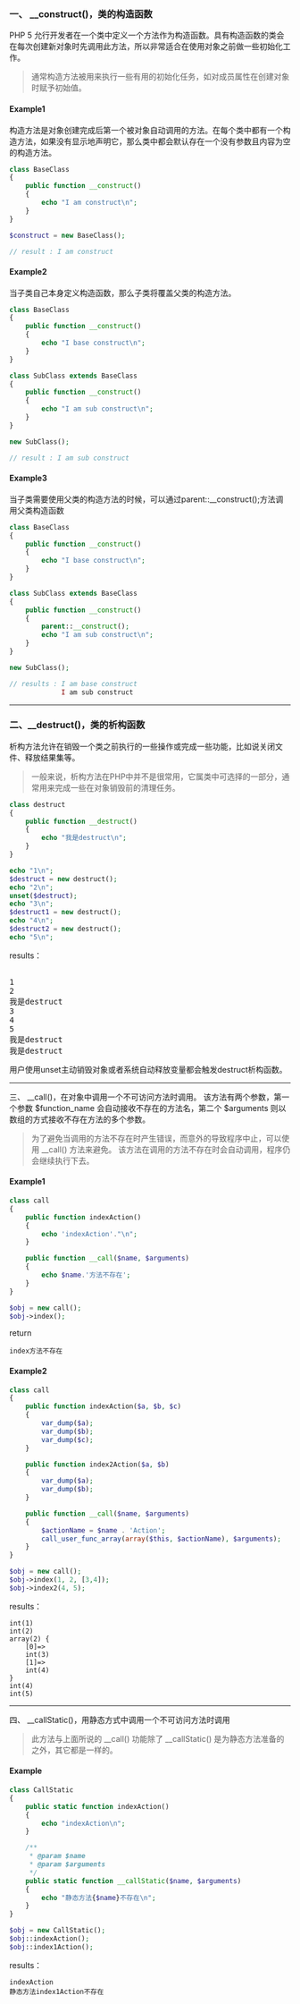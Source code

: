 ### 一、 __construct()，类的构造函数

PHP 5 允行开发者在一个类中定义一个方法作为构造函数。具有构造函数的类会在每次创建新对象时先调用此方法，所以非常适合在使用对象之前做一些初始化工作。

> 通常构造方法被用来执行一些有用的初始化任务，如对成员属性在创建对象时赋予初始值。
#### Example1
构造方法是对象创建完成后第一个被对象自动调用的方法。在每个类中都有一个构造方法，如果没有显示地声明它，那么类中都会默认存在一个没有参数且内容为空的构造方法。
```PHP
class BaseClass
{
    public function __construct()
    {
        echo "I am construct\n";
    }
}

$construct = new BaseClass();

// result : I am construct
```
#### Example2
当子类自己本身定义构造函数，那么子类将覆盖父类的构造方法。
```PHP
class BaseClass
{
    public function __construct()
    {
        echo "I base construct\n";
    }
}

class SubClass extends BaseClass
{
    public function __construct()
    {
        echo "I am sub construct\n";
    }
}

new SubClass();

// result : I am sub construct
```

#### Example3
当子类需要使用父类的构造方法的时候，可以通过parent::__construct();方法调用父类构造函数
```PHP
class BaseClass
{
    public function __construct()
    {
        echo "I base construct\n";
    }
}

class SubClass extends BaseClass
{
    public function __construct()
    {
        parent::__construct();
        echo "I am sub construct\n";
    }
}

new SubClass();

// results : I am base construct
             I am sub construct             
```
-----
### 二、__destruct()，类的析构函数
析构方法允许在销毁一个类之前执行的一些操作或完成一些功能，比如说关闭文件、释放结果集等。

> 一般来说，析构方法在PHP中并不是很常用，它属类中可选择的一部分，通常用来完成一些在对象销毁前的清理任务。
```PHP
class destruct
{
    public function __destruct()
    {
        echo "我是destruct\n";
    }
}

echo "1\n";
$destruct = new destruct();
echo "2\n";
unset($destruct);
echo "3\n";
$destruct1 = new destruct();
echo "4\n";
$destruct2 = new destruct();
echo "5\n";
```
results：
<pre> 
1
2
我是destruct
3
4
5
我是destruct
我是destruct
</pre>
用户使用unset主动销毁对象或者系统自动释放变量都会触发destruct析构函数。

****

三、 __call()，在对象中调用一个不可访问方法时调用。
该方法有两个参数，第一个参数 $function_name 会自动接收不存在的方法名，第二个 $arguments 则以数组的方式接收不存在方法的多个参数。
> 为了避免当调用的方法不存在时产生错误，而意外的导致程序中止，可以使用 __call() 方法来避免。
  该方法在调用的方法不存在时会自动调用，程序仍会继续执行下去。
  
#### Example1
```php
class call
{
    public function indexAction()
    {
        echo 'indexAction'."\n";
    }

    public function __call($name, $arguments)
    {
        echo $name.'方法不存在';
    }
}

$obj = new call();
$obj->index();
```
return
```text
index方法不存在
```
#### Example2
```php
class call
{
    public function indexAction($a, $b, $c)
    {
        var_dump($a);
        var_dump($b);
        var_dump($c);
    }

    public function index2Action($a, $b)
    {
        var_dump($a);
        var_dump($b);
    }

    public function __call($name, $arguments)
    {
        $actionName = $name . 'Action';
        call_user_func_array(array($this, $actionName), $arguments);
    }
}

$obj = new call();
$obj->index(1, 2, [3,4]);
$obj->index2(4, 5);
```
results：
```text
int(1)
int(2)
array(2) {
    [0]=>
    int(3)
    [1]=>
    int(4)
}
int(4)
int(5)
```
----
四、 __callStatic()，用静态方式中调用一个不可访问方法时调用

> 此方法与上面所说的 __call() 功能除了 __callStatic() 是为静态方法准备的之外，其它都是一样的。
#### Example
```PHP
class CallStatic
{
    public static function indexAction()
    {
        echo "indexAction\n";
    }

    /**
     * @param $name
     * @param $arguments
     */
    public static function __callStatic($name, $arguments)
    {
        echo "静态方法{$name}不存在\n";
    }
}

$obj = new CallStatic();
$obj::indexAction();
$obj::index1Action();
```
results：
```text
indexAction
静态方法index1Action不存在
```

